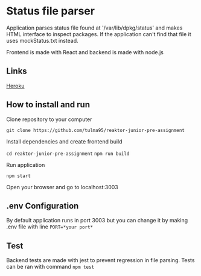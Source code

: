 # Status file parser

Application parses status file found at '/var/lib/dpkg/status' and makes HTML interface to inspect packages. If the application can't find that file it uses mockStatus.txt instead.

Frontend is made with React and backend is made with node.js

## Links

[Heroku](https://limitless-wave-90268.herokuapp.com/)

## How to install and run

Clone repository to your computer

`git clone https://github.com/tulma95/reaktor-junior-pre-assignment`

Install dependencies and create frontend build

`cd reaktor-junior-pre-assignment`
`npm run build`

Run application

`npm start`

Open your browser and go to localhost:3003

## .env Configuration
By default application runs in port 3003 but you can change it by making .env file with line 
`PORT=*your port*` 

## Test
Backend tests are made with jest to prevent regression in file parsing. Tests can be ran with command
`npm test`
